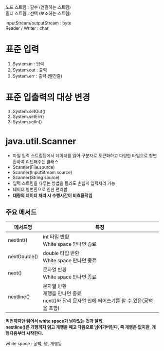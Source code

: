 노드 스트림 : 필수 (연결하는 스트림)    
필터 스트림 : 선택 (보조하는 스트림)    
   
inputStream/outputStream : byte    
Reader / Writer : char     
   
# 표준 입력
 
1. System.in : 입력
2. System.out : 출력 
3. System.err : 출력 (빨간줄)  

# 표준 입출력의 대상 변경
  
1. System.setOut()   
2. System.setErr()  
3. System.setIn()   

# java.util.Scanner   
* 파일 입력 스트림등에서 데이터를 읽어 구분자로 토큰화하고 다양한 타입으로 형변환하여 리턴해주는 클래스      
* Scanner(File.source)        
* Scanner(InputStream source)      
* Scanner(String source)      
* 입력 스트림을 다루는 방법을 몰라도 손쉽게 입력처리 가능     
* 데이터 형변환으로 인한 편리함        
* **대량의 데이터 처리 시 수행시간이 비효율적임**        

## 주요 메서드 
|메서드명|특징|  
|-------|----|   
|nextInt()|int 타입 반환<br>White space 만나면 종료|  
|nextDouble()|double 타입 반환<br>White space 만나면 종료|    
|next()|문자열 반환<br>White space 만나면 종료|     
|nextline()|문자열 반환<br>개행을 만나면 종료<br>next()와 달리 문자열 안에 띄어쓰기를 할 수 있음(공백을 포함)|       
  
**직전까지만 읽어서 white space가 남아있는 것과 달리,**     
**nextline()은 개행까지 읽고 개행을 때고 다음으로 넘어가버린다, 즉 개행은 없지만, 개행다음부터 시작한다.**             
   
white space : 공백, 탭, 개행등   

## 
